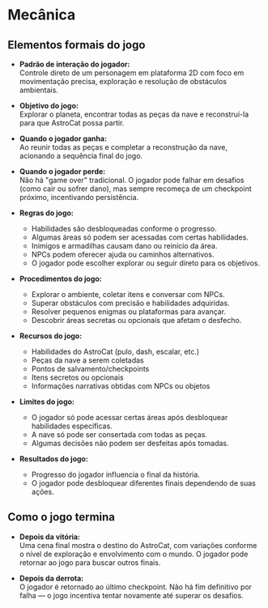 # Mecânica

## Elementos formais do jogo

- **Padrão de interação do jogador:**  
  Controle direto de um personagem em plataforma 2D com foco em movimentação precisa, exploração e resolução de obstáculos ambientais.

- **Objetivo do jogo:**  
  Explorar o planeta, encontrar todas as peças da nave e reconstruí-la para que AstroCat possa partir.

- **Quando o jogador ganha:**  
  Ao reunir todas as peças e completar a reconstrução da nave, acionando a sequência final do jogo.

- **Quando o jogador perde:**  
  Não há "game over" tradicional. O jogador pode falhar em desafios (como cair ou sofrer dano), mas sempre recomeça de um checkpoint próximo, incentivando persistência.

- **Regras do jogo:**  
  - Habilidades são desbloqueadas conforme o progresso.  
  - Algumas áreas só podem ser acessadas com certas habilidades.  
  - Inimigos e armadilhas causam dano ou reinício da área.  
  - NPCs podem oferecer ajuda ou caminhos alternativos.  
  - O jogador pode escolher explorar ou seguir direto para os objetivos.

- **Procedimentos do jogo:**  
  - Explorar o ambiente, coletar itens e conversar com NPCs.  
  - Superar obstáculos com precisão e habilidades adquiridas.  
  - Resolver pequenos enigmas ou plataformas para avançar.  
  - Descobrir áreas secretas ou opcionais que afetam o desfecho.

- **Recursos do jogo:**  
  - Habilidades do AstroCat (pulo, dash, escalar, etc.)  
  - Peças da nave a serem coletadas  
  - Pontos de salvamento/checkpoints  
  - Itens secretos ou opcionais  
  - Informações narrativas obtidas com NPCs ou objetos

- **Limites do jogo:**  
  - O jogador só pode acessar certas áreas após desbloquear habilidades específicas.  
  - A nave só pode ser consertada com todas as peças.  
  - Algumas decisões não podem ser desfeitas após tomadas.

- **Resultados do jogo:**  
  - Progresso do jogador influencia o final da história.  
  - O jogador pode desbloquear diferentes finais dependendo de suas ações.

## Como o jogo termina

- **Depois da vitória:**  
  Uma cena final mostra o destino do AstroCat, com variações conforme o nível de exploração e envolvimento com o mundo. O jogador pode retornar ao jogo para buscar outros finais.

- **Depois da derrota:**  
  O jogador é retornado ao último checkpoint. Não há fim definitivo por falha — o jogo incentiva tentar novamente até superar os desafios.
